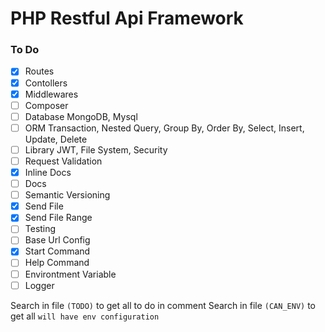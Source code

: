 # PHP Restful Api Framework

### To Do

-   [x] Routes
-   [x] Contollers
-   [x] Middlewares
-   [ ] Composer
-   [ ] Database MongoDB, Mysql
-   [ ] ORM Transaction, Nested Query, Group By, Order By, Select, Insert, Update, Delete
-   [ ] Library JWT, File System, Security
-   [ ] Request Validation
-   [x] Inline Docs
-   [ ] Docs
-   [ ] Semantic Versioning
-   [x] Send File
-   [x] Send File Range
-   [ ] Testing
-   [ ] Base Url Config
-   [x] Start Command
-   [ ] Help Command
-   [ ] Environtment Variable
-   [ ] Logger

Search in file `(TODO)` to get all to do in comment
Search in file `(CAN_ENV)` to get all `will have env configuration`
